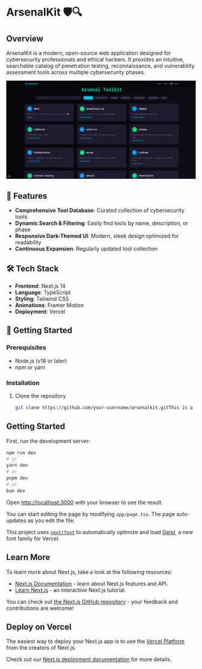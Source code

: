 # ArsenalKit 🛡️🔍

## Overview

ArsenalKit is a modern, open-source web application designed for cybersecurity professionals and ethical hackers. It provides an intuitive, searchable catalog of penetration testing, reconnaissance, and vulnerability assessment tools across multiple cybersecurity phases.

![ArsenalKit Preview](public/ak.png)

## 🌟 Features

- **Comprehensive Tool Database**: Curated collection of cybersecurity tools
- **Dynamic Search & Filtering**: Easily find tools by name, description, or phase
- **Responsive Dark-Themed UI**: Modern, sleek design optimized for readability
- **Continuous Expansion**: Regularly updated tool collection

## 🛠 Tech Stack

- **Frontend**: Next.js 14
- **Language**: TypeScript
- **Styling**: Tailwind CSS
- **Animations**: Framer Motion
- **Deployment**: Vercel

## 🚀 Getting Started

### Prerequisites

- Node.js (v18 or later)
- npm or yarn

### Installation

1. Clone the repository
   ```bash
   git clone https://github.com/your-username/arsenalkit.gitThis is a [Next.js](https://nextjs.org) project bootstrapped with [`create-next-app`](https://nextjs.org/docs/app/api-reference/cli/create-next-app).
   ```

## Getting Started

First, run the development server:

```bash
npm run dev
# or
yarn dev
# or
pnpm dev
# or
bun dev
```

Open [http://localhost:3000](http://localhost:3000) with your browser to see the result.

You can start editing the page by modifying `app/page.tsx`. The page auto-updates as you edit the file.

This project uses [`next/font`](https://nextjs.org/docs/app/building-your-application/optimizing/fonts) to automatically optimize and load [Geist](https://vercel.com/font), a new font family for Vercel.

## Learn More

To learn more about Next.js, take a look at the following resources:

- [Next.js Documentation](https://nextjs.org/docs) - learn about Next.js features and API.
- [Learn Next.js](https://nextjs.org/learn) - an interactive Next.js tutorial.

You can check out [the Next.js GitHub repository](https://github.com/vercel/next.js) - your feedback and contributions are welcome!

## Deploy on Vercel

The easiest way to deploy your Next.js app is to use the [Vercel Platform](https://vercel.com/new?utm_medium=default-template&filter=next.js&utm_source=create-next-app&utm_campaign=create-next-app-readme) from the creators of Next.js.

Check out our [Next.js deployment documentation](https://nextjs.org/docs/app/building-your-application/deploying) for more details.
